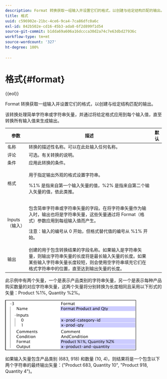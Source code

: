 ```yaml
---
description: Format 转换获取一组输入并设置它们的格式，以创建与给定结构匹配的输出。
title: 格式
uuid: c596902e-21bc-4ce6-9ca4-7ca86dfc0a6c
exl-id: 842b502e-cd16-45b3-ada8-6f2d899f1d54
source-git-commit: b1dda69a606a16dccca30d2a74c7e63dbd27936c
workflow-type: tm+mt
source-wordcount: '327'
ht-degree: 100%

---
```


# 格式{#format}

{{eol}}

Format 转换获取一组输入并设置它们的格式，以创建与给定结构匹配的输出。

该转换处理简单字符串或字符串矢量，并通过将给定格式应用到每个输入值，直至转换所有输入值来生成输出。

<table id="table_3953C993167248AA9A47964A51C4AB5D"> 
 <thead> 
  <tr> 
   <th colname="col1" class="entry"> 参数 </th> 
   <th colname="col2" class="entry"> 描述 </th> 
   <th colname="col3" class="entry"> 默认 </th> 
  </tr> 
 </thead>
 <tbody> 
  <tr> 
   <td colname="col1"> 名称 </td> 
   <td colname="col2"> 转换的描述性名称。可以在此处输入任何名称。 </td> 
   <td colname="col3"></td> 
  </tr> 
  <tr> 
   <td colname="col1"> 评论 </td> 
   <td colname="col2"> 可选。有关转换的说明。 </td> 
   <td colname="col3"></td> 
  </tr> 
  <tr> 
   <td colname="col1"> 条件 </td> 
   <td colname="col2"> 应用此转换的条件。 </td> 
   <td colname="col3"></td> 
  </tr> 
  <tr> 
   <td colname="col1"> 格式 </td> 
   <td colname="col2"> <p>用于指定输出外观的格式设置字符串。 </p> <p> %1% 是指来自第一个输入矢量的值，%2% 是指来自第二个输入矢量的值，依此类推。 </p> </td> 
   <td colname="col3"></td> 
  </tr> 
  <tr> 
   <td colname="col1"> Inputs（输入） </td> 
   <td colname="col2"> <p>包含简单字符串或字符串矢量的字段。在将字符串矢量作为输入时，输出也将是字符串矢量，这些矢量通过将 <span class="wintitle">Format</span>（格式）参数应用到每组输入值而产生。 </p> <p> <p>注意：输入的编号从 0 开始，但格式替代值的编号从 %1% 开始。 </p> </p> </td> 
   <td colname="col3"></td> 
  </tr> 
  <tr> 
   <td colname="col1"> 输出 </td> 
   <td colname="col2"> 创建的用于包含转换结果的字段名称。如果输入是字符串矢量，则输出字符串矢量的长度将是最长输入矢量的长度。如果某些输入字符串矢量长度较短，则会使用空字符串填充它们在格式字符串中的位置，直至达到输出矢量的长度。 </td> 
   <td colname="col3"></td> 
  </tr> 
 </tbody> 
</table>

此示例中有两个矢量，一个是表示产品类别的字符串矢量，另一个是表示每种产品购买数量的对应字符串矢量，这两个矢量将分别转换为长度相同且采用以下形式的矢量：Product %1%, Quantity %2%。

![](assets/cfg_TransformationType_Format.png)

如果输入矢量包含产品类别 (683, 918) 和数量 (10, 4)，则结果将是一个包含以下两个字符串的最终输出矢量：(&quot;Product 683, Quantity 10&quot;, &quot;Product 918, Quantity 4&quot;)。
